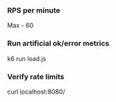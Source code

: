 ### RPS per minute

Max - 60

### Run artificial ok/error metrics

k6 run load.js

### Verify rate limits

curl localhost:8080/